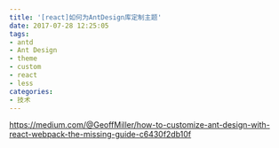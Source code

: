 ```yaml
---
title: '[react]如何为AntDesign库定制主题'
date: 2017-07-28 12:25:05
tags:
- antd
- Ant Design
- theme
- custom
- react
- less
categories:
- 技术
---
```



https://medium.com/@GeoffMiller/how-to-customize-ant-design-with-react-webpack-the-missing-guide-c6430f2db10f